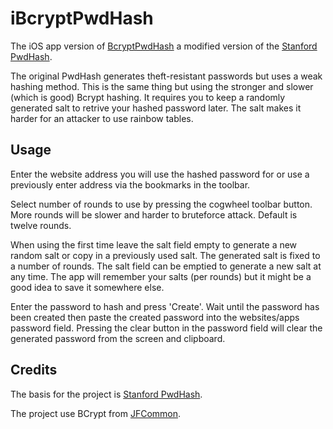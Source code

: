 iBcryptPwdHash
==============

The iOS app version of [BcryptPwdHash](https://github.com/daijo/BcryptPwdHash) a modified version of the [Stanford PwdHash](https://www.pwdhash.com/).

The original PwdHash generates theft-resistant passwords but uses a weak hashing method. This is the same thing but using the stronger and slower (which is good) Bcrypt hashing. It requires you to keep a randomly generated salt to retrive your hashed password later. The salt makes it harder for an attacker to use rainbow tables.

Usage
-----

Enter the website address you will use the hashed password for or use a previously enter address via the bookmarks in the toolbar.

Select number of rounds to use by pressing the cogwheel toolbar button. More rounds will be slower and harder to bruteforce attack. Default is twelve rounds.

When using the first time leave the salt field empty to generate a new random salt or copy in a previously used salt. The generated salt is fixed to a number of rounds. The salt field can be emptied to generate a new salt at any time. The app will remember your salts (per rounds) but it might be a good idea to save it somewhere else.

Enter the password to hash and press 'Create'. Wait until the password has been created then paste the created password into the websites/apps password field. Pressing the clear button in the password field will clear the generated password from the screen and clipboard.

Credits
-------

The basis for the project is [Stanford PwdHash](https://www.pwdhash.com/).

The project use BCrypt from [JFCommon](https://github.com/jayfuerstenberg/JFCommon).


